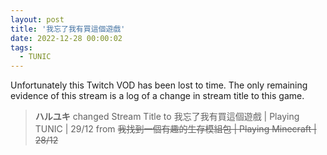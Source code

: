```yaml
---
layout: post
title: '我忘了我有買這個遊戲'
date: 2022-12-28 00:00:02
tags:
  - TUNIC
---
```


Unfortunately this Twitch VOD has been lost to time. The only remaining evidence of this stream is a log of a change in
stream title to this game.

> **ハルユキ** changed Stream Title to 我忘了我有買這個遊戲 &#124; Playing TUNIC &#124; 29/12 from ~~我找到一個有趣的生存模組包 &#124; Playing Minecraft &#124; 28/12~~